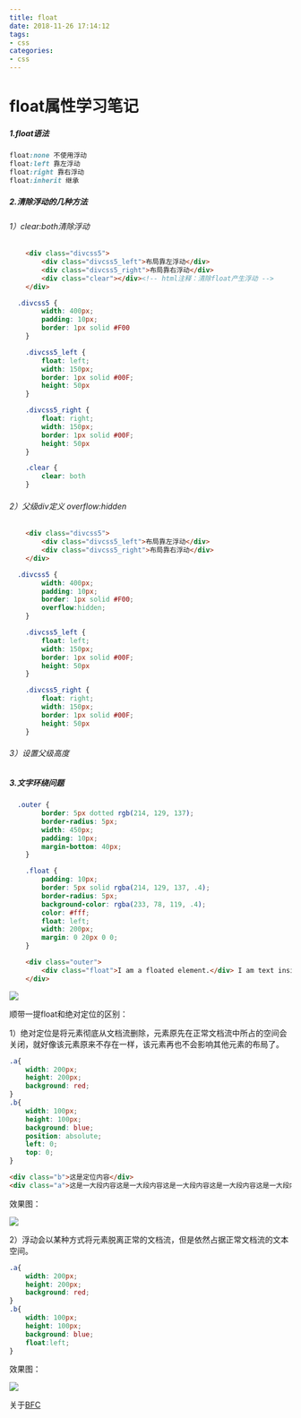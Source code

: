 ```yaml
---
title: float
date: 2018-11-26 17:14:12
tags: 
- css
categories: 
- css
---
```


# float属性学习笔记

##### 1.float语法

```css
float:none 不使用浮动
float:left 靠左浮动
float:right 靠右浮动
float:inherit 继承
```



##### 2.清除浮动的几种方法

###### 1）clear:both清除浮动

```html
	<div class="divcss5">
        <div class="divcss5_left">布局靠左浮动</div>
        <div class="divcss5_right">布局靠右浮动</div>
        <div class="clear"></div><!-- html注释：清除float产生浮动 -->
    </div>
```

```css
  .divcss5 {
        width: 400px;
        padding: 10px;
        border: 1px solid #F00
    }

    .divcss5_left {
        float: left;
        width: 150px;
        border: 1px solid #00F;
        height: 50px
    }

    .divcss5_right {
        float: right;
        width: 150px;
        border: 1px solid #00F;
        height: 50px
    }

    .clear {
        clear: both
    }
```



###### 2）父级div定义 overflow:hidden

```html
	<div class="divcss5">
        <div class="divcss5_left">布局靠左浮动</div>
        <div class="divcss5_right">布局靠右浮动</div>
    </div>
```

```css
  .divcss5 {
        width: 400px;
        padding: 10px;
        border: 1px solid #F00;
        overflow:hidden;
    }

    .divcss5_left {
        float: left;
        width: 150px;
        border: 1px solid #00F;
        height: 50px
    }

    .divcss5_right {
        float: right;
        width: 150px;
        border: 1px solid #00F;
        height: 50px
    }
```



###### 3）设置父级高度



##### 3.文字环绕问题

```css
  .outer {
        border: 5px dotted rgb(214, 129, 137);
        border-radius: 5px;
        width: 450px;
        padding: 10px;
        margin-bottom: 40px;
    }

    .float {
        padding: 10px;
        border: 5px solid rgba(214, 129, 137, .4);
        border-radius: 5px;
        background-color: rgba(233, 78, 119, .4);
        color: #fff;
        float: left;
        width: 200px;
        margin: 0 20px 0 0;
    }
```

```html
    <div class="outer">
        <div class="float">I am a floated element.</div> I am text inside the outer box.
    </div>
```



![](http://www.qinhanwen.xyz/WX20181126-211600@2x.png)

顺带一提float和绝对定位的区别：



1）绝对定位是将元素彻底从文档流删除，元素原先在正常文档流中所占的空间会关闭，就好像该元素原来不存在一样，该元素再也不会影响其他元素的布局了。

```css
.a{
    width: 200px;
    height: 200px;
    background: red;
}
.b{
    width: 100px;
    height: 100px;
    background: blue;
    position: absolute;
    left: 0;
    top: 0;
}
```

```html
<div class="b">这是定位内容</div>
<div class="a">这是一大段内容这是一大段内容这是一大段内容这是一大段内容这是一大段内容这是一大段内容这是一大段内容这是一大段内容这是一大段内容这是一大段内容这是一大段内容这是一大段内容这是一大段内容这是一大段内容这是一大段内容</div>
```

效果图：

![](http://www.qinhanwen.xyz/WX20181126-221025@2x.png)



2）浮动会以某种方式将元素脱离正常的文档流，但是依然占据正常文档流的文本空间。

```css
.a{
    width: 200px;
    height: 200px;
    background: red;
}
.b{
    width: 100px;
    height: 100px;
    background: blue;
    float:left;
}
```

 效果图：

![](http://www.qinhanwen.xyz/WX20181126-222436@2x.png)



关于[BFC](https://qinhanwen.github.io/2018/11/23/BFC/)



